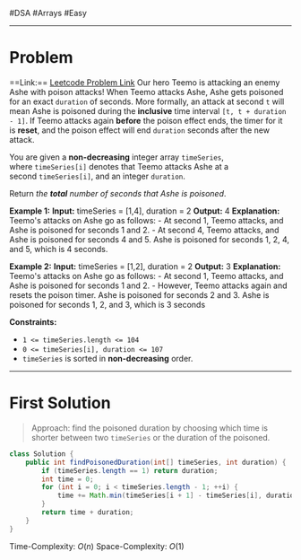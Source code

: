 #DSA #Arrays #Easy 
___
# Problem
==Link:== [Leetcode Problem Link](https://leetcode.com/problems/teemo-attacking/?envType=problem-list-v2&envId=2rs8vu0j)
Our hero Teemo is attacking an enemy Ashe with poison attacks! When Teemo attacks Ashe, Ashe gets poisoned for an exact `duration` of seconds. More formally, an attack at second `t` will mean Ashe is poisoned during the **inclusive** time interval `[t, t + duration - 1]`. If Teemo attacks again **before** the poison effect ends, the timer for it is **reset**, and the poison effect will end `duration` seconds after the new attack.

You are given a **non-decreasing** integer array `timeSeries`, where `timeSeries[i]` denotes that Teemo attacks Ashe at a second `timeSeries[i]`, and an integer `duration`.

Return _the **total** number of seconds that Ashe is poisoned_.

**Example 1:**
	**Input:** timeSeries = [1,4], duration = 2
	**Output:** 4
	**Explanation:** Teemo's attacks on Ashe go as follows:
	- At second 1, Teemo attacks, and Ashe is poisoned for seconds 1 and 2.
	- At second 4, Teemo attacks, and Ashe is poisoned for seconds 4 and 5.
	Ashe is poisoned for seconds 1, 2, 4, and 5, which is 4 seconds.

**Example 2:**
	**Input:** timeSeries = [1,2], duration = 2
	**Output:** 3
	**Explanation:** Teemo's attacks on Ashe go as follows:
	- At second 1, Teemo attacks, and Ashe is poisoned for seconds 1 and 2.
	- However, Teemo attacks again and resets the poison timer. Ashe is poisoned for seconds 2 and 3.
	Ashe is poisoned for seconds 1, 2, and 3, which is 3 seconds

**Constraints:**
- `1 <= timeSeries.length <= 104`
- `0 <= timeSeries[i], duration <= 107`
- `timeSeries` is sorted in **non-decreasing** order.
___
# First Solution
> Approach: find the poisoned duration by choosing which time is shorter between two `timeSeries` or the duration of the poisoned.
```java
class Solution {
    public int findPoisonedDuration(int[] timeSeries, int duration) {
        if (timeSeries.length == 1) return duration;
        int time = 0;
        for (int i = 0; i < timeSeries.length - 1; ++i) {
            time += Math.min(timeSeries[i + 1] - timeSeries[i], duration);
        }
        return time + duration;
    }
}
```
Time-Complexity: $O(n)$
Space-Complexity: $O(1)$